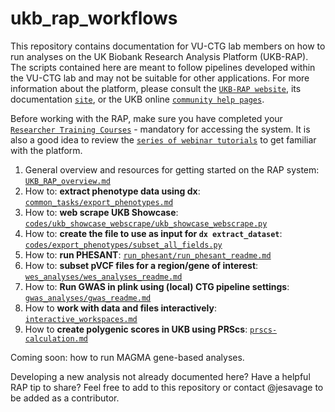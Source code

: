 # ukb_rap_workflows
This repository contains documentation for VU-CTG lab members on how to run analyses on the UK Biobank Research Analysis Platform (UKB-RAP). The scripts contained here are meant to follow pipelines developed within the VU-CTG lab and may not be suitable for other applications. For more  information about the platform, please consult the [`UKB-RAP website`](https://ukbiobank.dnanexus.com/landing), its documentation [`site`](https://dnanexus.gitbook.io/uk-biobank-rap), or the UKB online [`community help pages`](https://community.ukbiobank.ac.uk/hc/en-gb).

Before working with the RAP, make sure you have completed your [`Researcher Training Courses`](https://community.ukbiobank.ac.uk/hc/en-gb/articles/22145292393757-Researcher-Training-Courses) - mandatory for accessing the system. It is also a good idea to review the [`series of webinar tutorials`](https://www.youtube.com/watch?v=762PVlyZJ-U&list=PLRkZ0Fz-n3Z7Jg0Vz4vudLYnBza4EUGLM) to get familiar with the platform. 

1. General overview and resources for getting started on the RAP system: [`UKB_RAP_overview.md`](https://github.com/vu-ctg/ukb_rap_workflows/blob/master/UKB_RAP_overview.md)
2. How to: **extract phenotype data using dx**: [`common_tasks/export_phenotypes.md`](https://github.com/vu-ctg/ukb_rap_workflows/blob/master/common_tasks/export_phenotypes.md)
3. How to: **web scrape UKB Showcase**: [`codes/ukb_showcase_webscrape/ukb_showcase_webscrape.py`](https://github.com/vu-ctg/ukb_rap_workflows/blob/master/codes/ukb_showcase_webscrape/ukb_showcase_webscrape.py)
4. How to: **create the file to use as input for `dx extract_dataset`**: [`codes/export_phenotypes/subset_all_fields.py`](https://github.com/vu-ctg/ukb_rap_workflows/blob/master/codes/export_phenotypes/subset_all_fields.py)
5. How to: **run PHESANT**: [`run_phesant/run_phesant_readme.md`](https://github.com/vu-ctg/ukb_rap_workflows/blob/master/run_phesant/run_phesant_readme.md)
6. How to: **subset pVCF files for a region/gene of interest**: [`wes_analyses/wes_analyses_readme.md`](https://github.com/vu-ctg/ukb_rap_workflows/blob/master/wes_analyses/wes_analyses_readme.md)
7. How to: **Run GWAS in plink using (local) CTG pipeline settings**: [`gwas_analyses/gwas_readme.md`](https://github.com/vu-ctg/ukb_rap_workflows/blob/master/gwas_analyses/gwas_readme.md)
8. How to **work with data and files interactively**: [`interactive_workspaces.md`](https://github.com/vu-ctg/ukb_rap_workflows/blob/master/interactive_workspaces.md)
9. How to **create polygenic scores in UKB using PRScs**: [`prscs-calculation.md`](https://github.com/vu-ctg/ukb_rap_workflows/blob/master/PRScs/prscs-calculation.md)

Coming soon: how to run MAGMA gene-based analyses.

Developing a new analysis not already documented here? Have a helpful RAP tip to share? Feel free to add to this repository or contact @jesavage to be added as a contributor.
